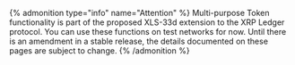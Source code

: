 {% admonition type="info" name="Attention" %}
Multi-purpose Token functionality is part of the proposed XLS-33d extension to the XRP Ledger protocol. You can use these functions on test networks for now. Until there is an amendment in a stable release, the details documented on these pages are subject to change.
{% /admonition %}
